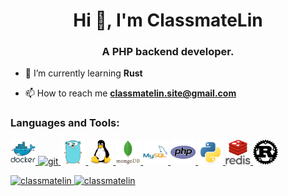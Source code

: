 <h1 align="center">Hi 👋, I'm ClassmateLin</h1>
<h3 align="center">A PHP backend developer.</h3>

- 🌱 I’m currently learning **Rust**

- 📫 How to reach me **classmatelin.site@gmail.com**

<h3 align="left">Languages and Tools:</h3>
<p align="left"> <a href="https://www.docker.com/" target="_blank" rel="noreferrer"> <img src="https://raw.githubusercontent.com/devicons/devicon/master/icons/docker/docker-original-wordmark.svg" alt="docker" width="40" height="40"/> </a> <a href="https://git-scm.com/" target="_blank" rel="noreferrer"> <img src="https://www.vectorlogo.zone/logos/git-scm/git-scm-icon.svg" alt="git" width="40" height="40"/> </a> <a href="https://golang.org" target="_blank" rel="noreferrer"> <img src="https://raw.githubusercontent.com/devicons/devicon/master/icons/go/go-original.svg" alt="go" width="40" height="40"/> </a> <a href="https://www.linux.org/" target="_blank" rel="noreferrer"> <img src="https://raw.githubusercontent.com/devicons/devicon/master/icons/linux/linux-original.svg" alt="linux" width="40" height="40"/> </a> <a href="https://www.mongodb.com/" target="_blank" rel="noreferrer"> <img src="https://raw.githubusercontent.com/devicons/devicon/master/icons/mongodb/mongodb-original-wordmark.svg" alt="mongodb" width="40" height="40"/> </a> <a href="https://www.mysql.com/" target="_blank" rel="noreferrer"> <img src="https://raw.githubusercontent.com/devicons/devicon/master/icons/mysql/mysql-original-wordmark.svg" alt="mysql" width="40" height="40"/> </a> <a href="https://www.php.net" target="_blank" rel="noreferrer"> <img src="https://raw.githubusercontent.com/devicons/devicon/master/icons/php/php-original.svg" alt="php" width="40" height="40"/> </a> <a href="https://www.python.org" target="_blank" rel="noreferrer"> <img src="https://raw.githubusercontent.com/devicons/devicon/master/icons/python/python-original.svg" alt="python" width="40" height="40"/> </a> <a href="https://redis.io" target="_blank" rel="noreferrer"> <img src="https://raw.githubusercontent.com/devicons/devicon/master/icons/redis/redis-original-wordmark.svg" alt="redis" width="40" height="40"/> </a> <a href="https://www.rust-lang.org" target="_blank" rel="noreferrer"> <img src="https://raw.githubusercontent.com/devicons/devicon/master/icons/rust/rust-plain.svg" alt="rust" width="40" height="40"/> </a> </p>


<a href="https://github.com/anuraghazra/github-readme-stats">
    <img src="https://github-readme-stats.vercel.app/api/top-langs?username=classmatelin&show_icons=true&locale=en&layout=compact" alt="classmatelin" />
</a>
<a href="https://github.com/anuraghazra/convoychat">
    <img src="https://github-readme-stats.vercel.app/api?username=classmatelin&show_icons=true&locale=en" alt="classmatelin" />
</a>

<!-- [![Readme Card](https://github-readme-stats.vercel.app/api/pin/?username=classmatelin&repo=scripts&layout=compact)](https://github.com/ClassmateLin/scripts)


[![Readme Card](https://github-readme-stats.vercel.app/api/pin/?username=classmatelin&repo=video-downloader&layout=compact)](https://github.com/ClassmateLin/video-downloader)


[![Readme Card](https://github-readme-stats.vercel.app/api/pin/?username=classmatelin&repo=proxy_pool&layout=compact)](https://github.com/ClassmateLin/proxy_pool)


[![Readme Card](https://github-readme-stats.vercel.app/api/pin/?username=classmatelin&repo=CyShop&layout=compact)](https://github.com/ClassmateLin/CyShop)

[![Readme Card](https://github-readme-stats.vercel.app/api/pin/?username=classmatelin&repo=ShopeeHelper&layout=compact)](https://github.com/ClassmateLin/ShopeeHelper) -->

